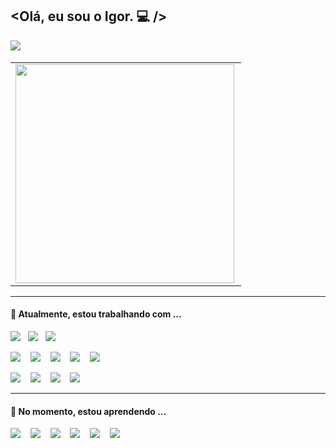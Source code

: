 ## <Olá, eu sou o **Igor**. 💻 />

<p align='left'>
  <a href="https://www.linkedin.com/in/igor-anjos-4a60b779/"><img src="https://img.shields.io/badge/linkedin-%230077B5.svg?&style=for-the-badge&logo=linkedin&logoColor=white" /></a>&nbsp;&nbsp;&nbsp;&nbsp;
</p>

<table>
  <tr>
      <td><img width="350px" align="left" src="https://github-readme-stats.vercel.app/api/top-langs/?username=igoranjos&hide=html&layout=compact&theme=algolia" /></td>
  </tr>
</table>
<hr>

<h4> 🔭 Atualmente, estou trabalhando com ...</h4>

<p>
  <img src="https://img.shields.io/badge/JavaScript%20-%23339933.svg?&style=for-the-badge&logo=javascript&logoColor=white" />&nbsp;&nbsp;
  <img src="https://img.shields.io/badge/jQuery%20-%23339933.svg?&style=for-the-badge&logo=jquery&logoColor=white" />&nbsp;&nbsp;
  <img src="https://img.shields.io/badge/VueJS%20-%23339933.svg?&style=for-the-badge&logo=vue.js&logoColor=white" />&nbsp;&nbsp;
  
  <img src="https://img.shields.io/badge/CSharp%20-%23000000.svg?&style=for-the-badge&logo=.net&logoColor=white" />&nbsp;&nbsp;&nbsp;
  <img src="https://img.shields.io/badge/Razor%20-%23000000.svg?&style=for-the-badge&logo=.net&logoColor=white" />&nbsp;&nbsp;&nbsp;
  <img src="https://img.shields.io/badge/.NET Core%20-%23000000.svg?&style=for-the-badge&logo=.net&logoColor=white" />&nbsp;&nbsp;&nbsp;
  <img src="https://img.shields.io/badge/Dapper%20-%23000000.svg?&style=for-the-badge&logo=.net&logoColor=white" />&nbsp;&nbsp;&nbsp;
  <img src="https://img.shields.io/badge/SqlServer%20-%23000000.svg?&style=for-the-badge&logo=sql&logoColor=white" />&nbsp;&nbsp;&nbsp;
  
  <img src="https://img.shields.io/badge/Repository%20-%23000000.svg?&style=for-the-badge&logo=sql&logoColor=white" />&nbsp;&nbsp;&nbsp;
  <img src="https://img.shields.io/badge/FluentValidation%20-%23000000.svg?&style=for-the-badge&logo=sql&logoColor=white" />&nbsp;&nbsp;&nbsp;
  <img src="https://img.shields.io/badge/Auto Mapper%20-%23000000.svg?&style=for-the-badge&logo=sql&logoColor=white" />&nbsp;&nbsp;&nbsp;
  <img src="https://img.shields.io/badge/Dependency Injection%20-%23000000.svg?&style=for-the-badge&logo=sql&logoColor=white" />&nbsp;&nbsp;&nbsp;
</p>

<hr>

<h4>🌱 No momento, estou aprendendo ...</h4>
<p >
  <img src="https://img.shields.io/badge/solid%20-%23cc6699.svg?&style=for-the-badge&logo=solid&logoColor=white" />&nbsp;&nbsp;&nbsp;
  <img src="https://img.shields.io/badge/CleanCode%20-%23cc6699.svg?&style=for-the-badge&logo=CleanCode&logoColor=white" />&nbsp;&nbsp;&nbsp;
  <img src="https://img.shields.io/badge/Unit Test%20-%23cc6699.svg?&style=for-the-badge&logo=UnitTest&logoColor=white" />&nbsp;&nbsp;&nbsp;
  <img src="https://img.shields.io/badge/Automated Testing%20-%23cc6699.svg?&style=for-the-badge&logo=AutomatedTesting&logoColor=white" />&nbsp;&nbsp;&nbsp;
  <img src="https://img.shields.io/badge/SignalIR%20-%23cc6699.svg?&style=for-the-badge&logo=SignalIR&logoColor=white" />&nbsp;&nbsp;&nbsp;
  <img src="https://img.shields.io/badge/VueJS%20-%23cc6699.svg?&style=for-the-badge&logo=VueJS&logoColor=white" />&nbsp;&nbsp;&nbsp;
</p>
